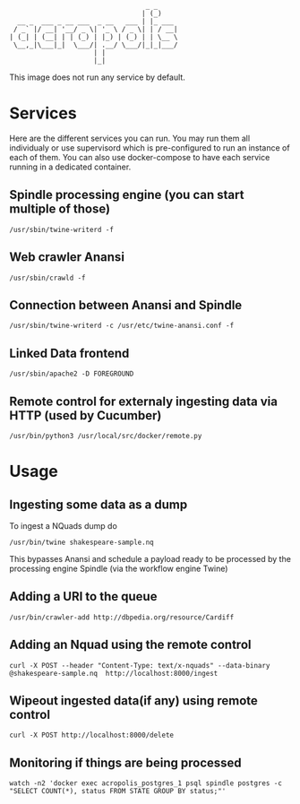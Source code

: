 ```
                                  _ _     
                                 | (_)    
  __ _  ___ _ __ ___  _ __   ___ | |_ ___ 
 / _` |/ __| '__/ _ \| '_ \ / _ \| | / __|
| (_| | (__| | | (_) | |_) | (_) | | \__ \
 \__,_|\___|_|  \___/| .__/ \___/|_|_|___/
                     | |                  
                     |_|                  
```
                  
This image does not run any service by default.

# Services

Here are the different services you can run. You may run them all individualy
or use supervisord which is pre-configured to run an instance of each of them.
You can also use docker-compose to have each service running in a dedicated
container.

## Spindle processing engine (you can start multiple of those)
```
/usr/sbin/twine-writerd -f
```

## Web crawler Anansi
```
/usr/sbin/crawld -f
```

## Connection between Anansi and Spindle
```
/usr/sbin/twine-writerd -c /usr/etc/twine-anansi.conf -f
```

## Linked Data frontend
```
/usr/sbin/apache2 -D FOREGROUND
```

## Remote control for externaly ingesting data via HTTP (used by Cucumber)
```
/usr/bin/python3 /usr/local/src/docker/remote.py
```

# Usage 

## Ingesting some data as a dump
To ingest a NQuads dump do
```
/usr/bin/twine shakespeare-sample.nq
```
This bypasses Anansi and schedule a payload ready to be processed by the 
processing engine Spindle (via the workflow engine Twine)

## Adding a URI to the queue
```
/usr/bin/crawler-add http://dbpedia.org/resource/Cardiff
```

## Adding an Nquad using the remote control
```
curl -X POST --header "Content-Type: text/x-nquads" --data-binary @shakespeare-sample.nq  http://localhost:8000/ingest
```

## Wipeout ingested data(if any) using remote control
```
curl -X POST http://localhost:8000/delete
```

## Monitoring if things are being processed
```
watch -n2 'docker exec acropolis_postgres_1 psql spindle postgres -c "SELECT COUNT(*), status FROM STATE GROUP BY status;"'
```
